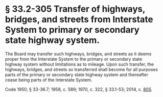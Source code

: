 # § 33.2-305 Transfer of highways, bridges, and streets from Interstate System to primary or secondary state highway system.

<p>The Board may transfer such highways, bridges, and streets as it deems proper from the Interstate System to the primary or secondary state highway system without limitations as to mileage. Upon such transfer, the highways, bridges, and streets so transferred shall become for all purposes parts of the primary or secondary state highway system and thereafter cease being parts of the Interstate System.</p><p>Code 1950, § 33-36.7; 1958, c. 589; 1970, c. 322, § 33.1-53; 2014, c. <a href='http://lis.virginia.gov/cgi-bin/legp604.exe?141+ful+CHAP0805'>805</a>.</p>